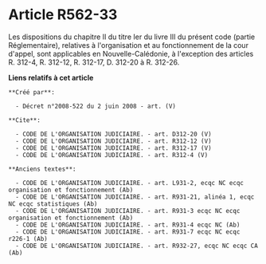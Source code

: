 # Article R562-33

Les dispositions du chapitre II du titre Ier du livre III du présent code (partie Réglementaire), relatives à l'organisation
et au fonctionnement de la cour d'appel, sont applicables en Nouvelle-Calédonie, à l'exception des articles R. 312-4, R.
312-12, R. 312-17, D. 312-20 à R. 312-26.

**Liens relatifs à cet article**

	**Créé par**:

	  - Décret n°2008-522 du 2 juin 2008 - art. (V)

	**Cite**:

	  - CODE DE L'ORGANISATION JUDICIAIRE. - art. D312-20 (V)
	  - CODE DE L'ORGANISATION JUDICIAIRE. - art. R312-12 (V)
	  - CODE DE L'ORGANISATION JUDICIAIRE. - art. R312-17 (V)
	  - CODE DE L'ORGANISATION JUDICIAIRE. - art. R312-4 (V)

	**Anciens textes**:

	  - CODE DE L'ORGANISATION JUDICIAIRE. - art. L931-2, ecqc NC ecqc organisation et fonctionnement (Ab)
	  - CODE DE L'ORGANISATION JUDICIAIRE. - art. R931-21, alinéa 1, ecqc NC ecqc statistiques (Ab)
	  - CODE DE L'ORGANISATION JUDICIAIRE. - art. R931-3 ecqc NC ecqc organisation et fonctionnement (Ab)
	  - CODE DE L'ORGANISATION JUDICIAIRE. - art. R931-4 ecqc NC (Ab)
	  - CODE DE L'ORGANISATION JUDICIAIRE. - art. R931-7 ecqc NC ecqc r226-1 (Ab)
	  - CODE DE L'ORGANISATION JUDICIAIRE. - art. R932-27, ecqc NC ecqc CA (Ab)

